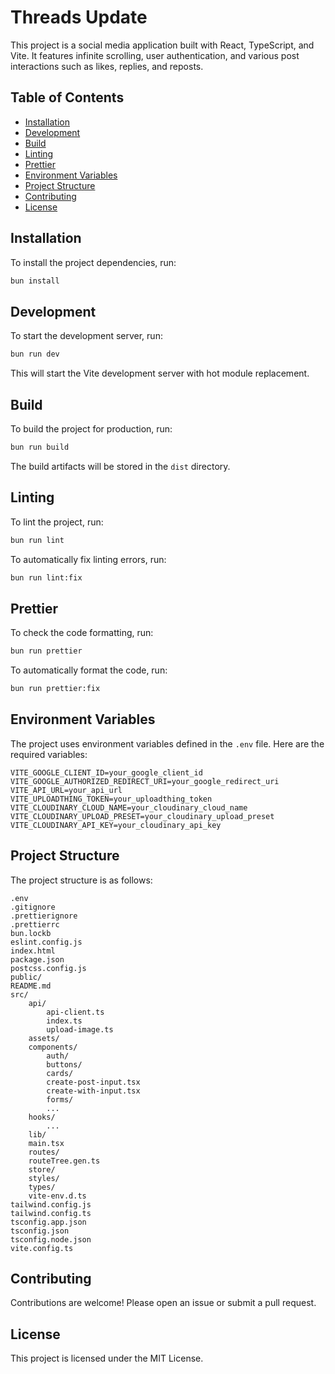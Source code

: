# Threads Update

This project is a social media application built with React, TypeScript, and Vite. It features infinite scrolling, user authentication, and various post interactions such as likes, replies, and reposts.

## Table of Contents

- [Installation](#installation)
- [Development](#development)
- [Build](#build)
- [Linting](#linting)
- [Prettier](#prettier)
- [Environment Variables](#environment-variables)
- [Project Structure](#project-structure)
- [Contributing](#contributing)
- [License](#license)

## Installation

To install the project dependencies, run:

```sh
bun install
```

## Development

To start the development server, run:

```sh
bun run dev
```

This will start the Vite development server with hot module replacement.

## Build

To build the project for production, run:

```sh
bun run build
```

The build artifacts will be stored in the `dist` directory.

## Linting

To lint the project, run:

```sh
bun run lint
```

To automatically fix linting errors, run:

```sh
bun run lint:fix
```

## Prettier

To check the code formatting, run:

```sh
bun run prettier
```

To automatically format the code, run:

```sh
bun run prettier:fix
```

## Environment Variables

The project uses environment variables defined in the `.env` file. Here are the required variables:

```env
VITE_GOOGLE_CLIENT_ID=your_google_client_id
VITE_GOOGLE_AUTHORIZED_REDIRECT_URI=your_google_redirect_uri
VITE_API_URL=your_api_url
VITE_UPLOADTHING_TOKEN=your_uploadthing_token
VITE_CLOUDINARY_CLOUD_NAME=your_cloudinary_cloud_name
VITE_CLOUDINARY_UPLOAD_PRESET=your_cloudinary_upload_preset
VITE_CLOUDINARY_API_KEY=your_cloudinary_api_key
```

## Project Structure

The project structure is as follows:

```
.env
.gitignore
.prettierignore
.prettierrc
bun.lockb
eslint.config.js
index.html
package.json
postcss.config.js
public/
README.md
src/
	api/
		api-client.ts
		index.ts
		upload-image.ts
	assets/
	components/
		auth/
		buttons/
		cards/
		create-post-input.tsx
		create-with-input.tsx
		forms/
		...
	hooks/
		...
	lib/
	main.tsx
	routes/
	routeTree.gen.ts
	store/
	styles/
	types/
	vite-env.d.ts
tailwind.config.js
tailwind.config.ts
tsconfig.app.json
tsconfig.json
tsconfig.node.json
vite.config.ts
```

## Contributing

Contributions are welcome! Please open an issue or submit a pull request.

## License

This project is licensed under the MIT License.

